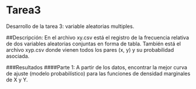 # Tarea3
Desarrollo de la tarea 3: variable aleatorias multiples. 

##Descripción: En el archivo xy.csv está el registro de la frecuencia relativa de dos variables aleatorias conjuntas en forma de tabla. También está el archivo xyp.csv donde vienen todos los pares (x, y) y su probabilidad asociada.

###Resultados
####Parte 1:  A partir de los datos, encontrar la mejor curva de ajuste (modelo probabilístico) para las funciones de densidad marginales de X y Y.
